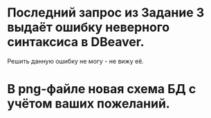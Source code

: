 # Последний запрос из Задание 3 выдаёт ошибку неверного синтаксиса в DBeaver.
Решить данную ошибку не могу - не вижу её.
# В png-файле новая схема БД с учётом ваших пожеланий.
